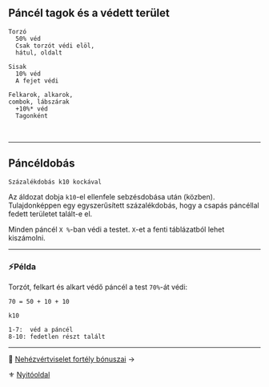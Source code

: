 ## Páncél tagok és a védett terület


```
Torzó  
  50% véd
  Csak torzót védi elöl,
  hátul, oldalt
```

```
Sisak  
  10% véd
  A fejet védi
```

```
Felkarok, alkarok,
combok, lábszárak  
  +10%* véd
  Tagonként
```

<br />

---
## Páncéldobás

```
Százalékdobás k10 kockával
```

Az áldozat dobja `k10`-el ellenfele sebzésdobása után (közben). Tulajdonképpen egy egyszerűsített százalékdobás, hogy a csapás páncéllal fedett területet talált-e el.

Minden páncél `X %`-ban védi a testet. `X`-et a fenti táblázatból lehet kiszámolni.

---
### ⚡Példa

Torzót, felkart és alkart védő páncél a test `70%`-át védi:

```
70 = 50 + 10 + 10
```

```
k10

1-7:  véd a páncél
8-10: fedetlen részt talált
```

---

🔗 [Nehézvértviselet fortély bónuszai](069_05_vertviselet_fortely_bonuszai.md) →

⚜️ [Nyitóoldal](start.md#6-harcrendszer-%EF%B8%8F)
